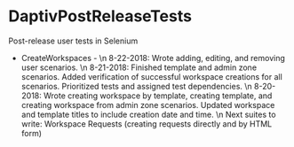 # DaptivPostReleaseTests
Post-release user tests in Selenium

- CreateWorkspaces - 
\n
8-22-2018: Wrote adding, editing, and removing user scenarios. \n
8-21-2018: Finished template and admin zone scenarios. Added verification of successful workspace creations for all scenarios. Prioritized tests and assigned test dependencies. \n
8-20-2018: Wrote creating workspace by template, creating template, and creating workspace from admin zone scenarios. Updated workspace and template titles to include creation date and time. 
\n
Next suites to write: Workspace Requests (creating requests directly and by HTML form)

